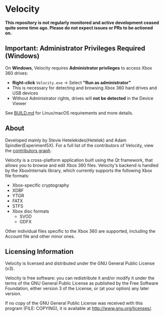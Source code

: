Velocity
========

**This repository is not regularly monitored and active development ceased quite some time ago. Please do not expect issues or PRs to be actioned on.**

## Important: Administrator Privileges Required (Windows)

On **Windows**, Velocity requires **Administrator privileges** to access Xbox 360 drives:

- **Right-click** `Velocity.exe` → Select **"Run as administrator"**
- This is necessary for detecting and browsing Xbox 360 hard drives and USB devices
- Without Administrator rights, drives will **not be detected** in the Device Viewer

See [BUILD.md](BUILD.md#running-velocity) for Linux/macOS requirements and more details.


About
-----
Developed mainly by Stevie Hetelekides(Hetelek) and Adam Spindler(Experiment5X). For a full list of the contributors of Velocity, view the [contributors graph](https://github.com/hetelek/Velocity/graphs/contributors).

Velocity is a cross-platform application built using the Qt framework, that allows you to browse and edit Xbox 360 files. Velocity's backend is handled by the XboxInternals library, which currently supports the following Xbox file formats:

- Xbox-specific cryptography
- XDBF
- YTGR
- FATX
- STFS
- Xbox disc formats
  - SVOD
  - GDFX

Other individual files specific to the Xbox 360 are supported, including the Account file and other minor ones.

Licensing Information
---------------------
Velocity is licensed and distributed under the GNU General Public License (v3).

Velocity is free software: you can redistribute it and/or modify it under the terms of the GNU General Public License as published by the Free Software Foundation, either version 3 of the License, or (at your option) any later version.

If no copy of the GNU General Public License was received with this program (FILE: COPYING), it is available at <http://www.gnu.org/licenses/>.
